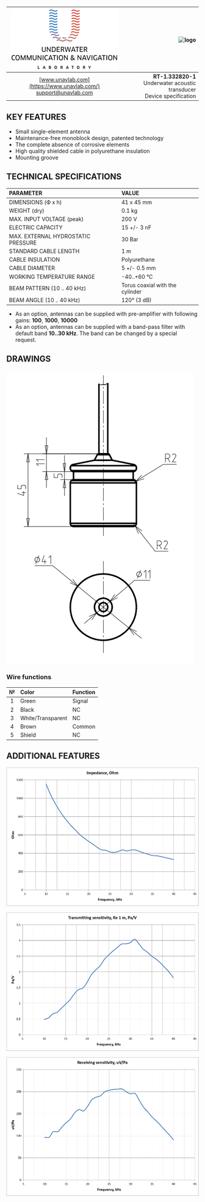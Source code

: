 <div style="page-break-after: always;"></div>

| ![logo](/documentation/sm_logo.png) | ![logo](https://ucnl.github.io/documentation/RT_1_332820_1.png) |
| :---: | ---: |
| [www.unavlab.com](https://www.unavlab.com/) <br/> [support@unavlab.com](mailto:support@unavlab.com) | **RT-1.332820-1** <br/> Underwater acoustic transducer <br/> Device specification |

## KEY FEATURES

* Small single-element antenna 
* Maintenance-free monoblock design, patented technology
* The complete absence of corrosive elements
* High quality shielded cable in polyurethane insulation
* Mounting groove

## TECHNICAL SPECIFICATIONS

| PARAMETER | VALUE |
| :--- | :--- |
| DIMENSIONS (Ф х h) | 41 x 45 mm |
| WEIGHT (dry) | 0.1 kg |
| MAX. INPUT VOLTAGE (peak) | 200 V |
| ELECTRIC CAPACITY | 15 +/- 3 nF |
| MAX. EXTERNAL HYDROSTATIC PRESSURE | 30 Bar |
| STANDARD CABLE LENGTH | 1 m |
| CABLE INSULATION | Polyurethane |
| CABLE DIAMETER | 5 +/- 0.5 mm |
| WORKING TEMPERATURE RANGE | -40..+60 °С |
| BEAM PATTERN (10 .. 40 kHz) | Torus coaxial with the cylinder |
| BEAM ANGLE (10 .. 40 kHz) | 120° (3 dB) |

* As an option, antennas can be supplied with pre-amplifier with following gains: **100**, **1000**, **10000**
* As an option, antennas can be supplied with a band-pass filter with default band **10..30 kHz**. The band can be changed by a special request.

<div style="page-break-after: always;"></div>

## DRAWINGS

![RT_1_332820_1_drawings](/documentation/RT_1_332820_1_drawings.png)

### Wire functions

| № | Color | Function |
| :---: | :--- | :--- |
| 1 | Green | Signal |
| 2 | Black | NC |
| 3 | White/Transparent | NC |
| 4 | Brown | Common |
| 5 | Shield | NC |

<div style="page-break-after: always;"></div>

## ADDITIONAL FEATURES

![RT_1_332820_1_impedance](/documentation/RT_1_332820_1_en_impedance.png)

<div style="page-break-after: always;"></div>

![RT_1_332820_1_tx_sensitivity](/documentation/RT_1_332820_1_en_tx_sensitivity.png)

<div style="page-break-after: always;"></div>

![RT_1_332820_1_rx_sensitivity](/documentation/RT_1_332820_1_en_rx_sensitivity.png)

<div style="page-break-after: always;"></div>
